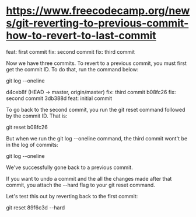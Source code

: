 # <https://www.freecodecamp.org/news/git-reverting-to-previous-commit-how-to-revert-to-last-commit>

feat: first commit
fix: second commit
fix: third commit

Now we have three commits. To revert to a previous commit, you must first get the commit ID. To do that, run the command below:

git log --oneline

d4ceb8f (HEAD -> master, origin/master) fix: third commit
b08fc26 fix: second commit
3db388d feat: initial commit

To go back to the second commit, you run the git reset command followed by the commit ID. That is:

git reset b08fc26

But when we run the git log --oneline command, the third commit wont't be in the log of commits:

git log --oneline

We've successfully gone back to a previous commit.

If you want to undo a commit and the all the changes made after that commit, you attach the --hard flag to your git reset command.

Let's test this out by reverting back to the first commit:

git reset 89f6c3d --hard
